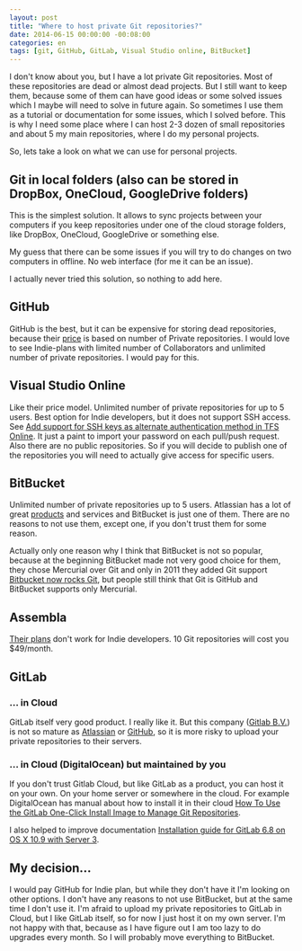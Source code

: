 ```yaml
---
layout: post
title: "Where to host private Git repositories?"
date: 2014-06-15 00:00:00 -00:08:00
categories: en
tags: [git, GitHub, GitLab, Visual Studio online, BitBucket]
---
```


I don't know about you, but I have a lot private Git repositories. Most of these repositories are dead or almost dead projects. But I still want to keep them, because some of them can have good ideas or some solved issues which I maybe will need to solve in future again. So sometimes I use them as a tutorial or documentation for some issues, which I solved before. This is why I need some place where I can host 2-3 dozen of small repositories and about 5 my main repositories, where I do my personal projects. 

So, lets take a look on what we can use for personal projects.

## Git in local folders (also can be stored in DropBox, OneCloud, GoogleDrive folders)

This is the simplest solution. It allows to sync projects between your computers if you keep repositories under one of the cloud storage folders, like DropBox, OneCloud, GoogleDrive or something else. 

My guess that there can be some issues if you will try to do changes on two computers in offline. No web interface (for me it can be an issue).

I actually never tried this solution, so nothing to add here. 

## GitHub

GitHub is the best, but it can be expensive for storing dead repositories, because their [price](https://github.com/pricing) is based on number of Private repositories. I would love to see Indie-plans with limited number of Collaborators and unlimited number of private repositories. I would pay for this. 

## Visual Studio Online

Like their price model. Unlimited number of private repositories for up to 5 users. Best option for Indie developers, but it does not support SSH access. See [Add support for SSH keys as alternate authentication method in TFS Online](https://visualstudio.uservoice.com/forums/121579-visual-studio/suggestions/3801342-add-support-for-ssh-keys-as-alternate-authenticati). It just a paint to import your password on each pull/push request.
Also there are no public repositories. So if you will decide to publish one of the repositories you will need to actually give access for specific users. 

## BitBucket

Unlimited number of private repositories up to 5 users. Atlassian has a lot of great [products](https://www.atlassian.com/software) and services and BitBucket is just one of them. There are no reasons to not use them, except one, if you don't trust them for some reason.

Actually only one reason why I think that BitBucket is not so popular, because at the beginning BitBucket made not very good choice for them, they chose Mercurial over Git and only in 2011 they added Git support [Bitbucket now rocks Git](http://blog.bitbucket.org/2011/10/03/bitbucket-now-rocks-git/), but people still think that Git is GitHub and BitBucket supports only Mercurial.

## Assembla

[Their plans](https://www.assembla.com/plans) don't work for Indie developers. 10 Git repositories will cost you $49/month.

## GitLab 

### ... in Cloud

GitLab itself very good product. I really like it. But this company ([Gitlab B.V.](http://www.crunchbase.com/organization/gitlab-com)) is not so mature as [Atlassian](http://www.crunchbase.com/organization/atlassian) or [GitHub](http://www.crunchbase.com/organization/github), so it is more risky to upload your private repositories to their servers. 

### ... in Cloud (DigitalOcean) but maintained by you

If you don't trust Gitlab Cloud, but like GitLab as a product, you can host it on your own. On your home server or somewhere in the cloud. For example DigitalOcean has manual about how to install it in their cloud [How To Use the GitLab One-Click Install Image to Manage Git Repositories](https://www.digitalocean.com/community/tutorials/how-to-use-the-gitlab-one-click-install-image-to-manage-git-repositories).

I also helped to improve documentation [Installation guide for GitLab 6.8 on OS X 10.9 with Server 3](https://github.com/CiTroNaK/Installation-guide-for-GitLab-on-OS-X).

## My decision...

I would pay GitHub for Indie plan, but while they don't have it I'm looking on other options. I don't have any reasons to not use BitBucket, but at the same time I don't use it. I'm afraid to upload my private repositories to GitLab in Cloud, but I like GitLab itself, so for now I just host it on my own server. I'm not happy with that, because as I have figure out I am too lazy to do upgrades every month. So I will probably move everything to BitBucket. 